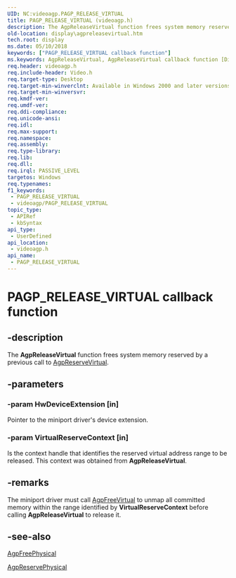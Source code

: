 ```yaml
---
UID: NC:videoagp.PAGP_RELEASE_VIRTUAL
title: PAGP_RELEASE_VIRTUAL (videoagp.h)
description: The AgpReleaseVirtual function frees system memory reserved by a previous call to AgpReserveVirtual.
old-location: display\agpreleasevirtual.htm
tech.root: display
ms.date: 05/10/2018
keywords: ["PAGP_RELEASE_VIRTUAL callback function"]
ms.keywords: AgpReleaseVirtual, AgpReleaseVirtual callback function [Display Devices], PAGP_RELEASE_VIRTUAL, PAGP_RELEASE_VIRTUAL callback, VideoPort_Functions_4ea0bf12-5d18-4704-9efe-7d8a65a44f1f.xml, display.agpreleasevirtual, videoagp/AgpReleaseVirtual
req.header: videoagp.h
req.include-header: Video.h
req.target-type: Desktop
req.target-min-winverclnt: Available in Windows 2000 and later versions of the Windows operating systems.
req.target-min-winversvr: 
req.kmdf-ver: 
req.umdf-ver: 
req.ddi-compliance: 
req.unicode-ansi: 
req.idl: 
req.max-support: 
req.namespace: 
req.assembly: 
req.type-library: 
req.lib: 
req.dll: 
req.irql: PASSIVE_LEVEL
targetos: Windows
req.typenames: 
f1_keywords:
 - PAGP_RELEASE_VIRTUAL
 - videoagp/PAGP_RELEASE_VIRTUAL
topic_type:
 - APIRef
 - kbSyntax
api_type:
 - UserDefined
api_location:
 - videoagp.h
api_name:
 - PAGP_RELEASE_VIRTUAL
---
```


# PAGP_RELEASE_VIRTUAL callback function


## -description

The <b>AgpReleaseVirtual</b> function frees system memory reserved by a previous call to <a href="/windows-hardware/drivers/ddi/videoagp/nc-videoagp-pagp_reserve_virtual">AgpReserveVirtual</a>.

## -parameters

### -param HwDeviceExtension [in]


Pointer to the miniport driver's device extension.

### -param VirtualReserveContext [in]


Is the context handle that identifies the reserved virtual address range to be released. This context was obtained from <b>AgpReleaseVirtual</b>.

## -remarks

The miniport driver must call <a href="/windows-hardware/drivers/ddi/videoagp/nc-videoagp-pagp_free_virtual">AgpFreeVirtual</a> to unmap all committed memory within the range identified by <b>VirtualReserveContext</b> before calling <b>AgpReleaseVirtual</b> to release it.

## -see-also

<a href="/windows-hardware/drivers/ddi/videoagp/nc-videoagp-pagp_free_physical">AgpFreePhysical</a>



<a href="/windows-hardware/drivers/ddi/videoagp/nc-videoagp-pagp_reserve_physical">AgpReservePhysical</a>


